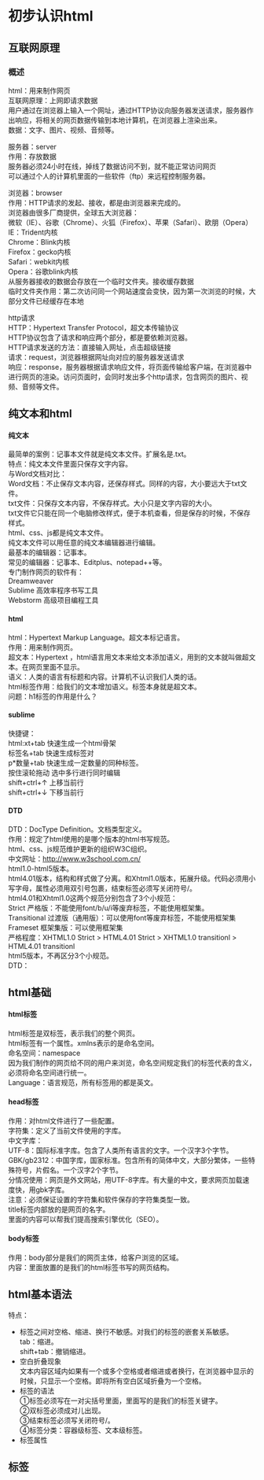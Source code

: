 # 初步认识html    
  
## 互联网原理  
  
### 概述  
  
html：用来制作网页  
互联网原理：上网即请求数据  
用户通过在浏览器上输入一个网址，通过HTTP协议向服务器发送请求，服务器作出响应，将相关的网页数据传输到本地计算机，在浏览器上渲染出来。  
数据：文字、图片、视频、音频等。  
  
服务器：server  
作用：存放数据  
服务器必须24小时在线，掉线了数据访问不到，就不能正常访问网页  
可以通过个人的计算机里面的一些软件（ftp）来远程控制服务器。  
  
浏览器：browser  
作用：HTTP请求的发起、接收，都是由浏览器来完成的。  
浏览器由很多厂商提供，全球五大浏览器：  
微软（IE）、谷歌（Chrome）、火狐（Firefox）、苹果（Safari）、欧朋（Opera）  
IE：Trident内核  
Chrome：Blink内核  
Firefox：gecko内核  
Safari：webkit内核  
Opera：谷歌blink内核  
从服务器接收的数据会存放在一个临时文件夹。接收缓存数据  
临时文件夹作用：第二次访问同一个网站速度会变快，因为第一次浏览的时候，大部分文件已经缓存在本地  
  
http请求  
HTTP：Hypertext Transfer Protocol，超文本传输协议  
HTTP协议包含了请求和响应两个部分，都是要依赖浏览器。  
HTTP请求发送的方法：直接输入网址，点击超级链接  
请求：request，浏览器根据网址向对应的服务器发送请求  
响应：response，服务器根据请求响应文件，将页面传输给客户端，在浏览器中进行网页的渲染。访问页面时，会同时发出多个http请求，包含网页的图片、视频、音频等文件。  
  
## 纯文本和html  
  
#### 纯文本  
最简单的案例：记事本文件就是纯文本文件。扩展名是.txt。  
特点：纯文本文件里面只保存文字内容。  
与Word文档对比：  
Word文档：不止保存文本内容，还保存样式。同样的内容，大小要远大于txt文件。  
txt文件：只保存文本内容，不保存样式。大小只是文字内容的大小。  
txt文件它只能在同一个电脑修改样式，便于本机查看，但是保存的时候，不保存样式。  
html、css、js都是纯文本文件。  
纯文本文件可以用任意的纯文本编辑器进行编辑。  
最基本的编辑器：记事本。  
常见的编辑器：记事本、Editplus、notepad++等。  
专门制作网页的软件有：  
	Dreamweaver  
	Sublime		高效率程序书写工具  
	Webstorm	高级项目编程工具  
#### html  
html：Hypertext Markup Language。超文本标记语言。  
作用：用来制作网页。  
超文本：Hypertext ，html语言用文本来给文本添加语义，用到的文本就叫做超文本。在网页里面不显示。  
语义：人类的语言有标题和内容。计算机不认识我们人类的话。  
html标签作用：给我们的文本增加语义。标签本身就是超文本。  
问题：h1标签的作用是什么？  
  
#### sublime  
快捷键：  
html:xt+tab        快速生成一个html骨架  
标签名+tab	快速生成标签对  
p*数量+tab	快速生成一定数量的同种标签。  
按住滚轮拖动       选中多行进行同时编辑  
shift+ctrl+↑	上移当前行  
shift+ctrl+↓	下移当前行  
#### DTD  
DTD：DocType Definition。文档类型定义。  
作用：规定了html使用的是哪个版本的html书写规范。  
html、css、js规范维护更新的组织W3C组织。  
中文网址：http://www.w3school.com.cn/  
html1.0-html5版本。  
html4.01版本，结构和样式做了分离。和Xhtml1.0版本，拓展升级。代码必须用小写字母，属性必须用双引号包裹，结束标签必须写关闭符号/。  
html4.01和Xhtml1.0这两个规范分别包含了3个小规范：  
Strict  		严格版：不能使用font/b/u/i等废弃标签，不能使用框架集。  
Transitional	过渡版（通用版）：可以使用font等废弃标签，不能使用框架集  
Frameset	框架集版：可以使用框架集  
严格程度：XHTML1.0 Strict  >  HTML4.01 Strict  >  XHTML1.0 transitionl  > HTML4.01  transitionl  
html5版本，不再区分3个小规范。  
DTD：<!DOCTYPE html>  
  
## html基础  
  
#### html标签  
html标签是双标签，表示我们的整个网页。  
html标签有一个属性。xmlns表示的是命名空间。  
命名空间：namespace  
因为我们制作的网页给不同的用户来浏览，命名空间规定我们的标签代表的含义，必须将命名空间进行统一。  
Language：语言规范，所有标签用的都是英文。  
#### head标签  
作用：对html文件进行了一些配置。  
字符集：定义了当前文件使用的字库。  
中文字库：  
UTF-8：国际标准字库。包含了人类所有语言的文字。一个汉字3个字节。  
GBK/gb2312：中国字库，国家标准。包含所有的简体中文，大部分繁体，一些特殊符号，片假名。一个汉字2个字节。  
分情况使用：网页是外文网站，用UTF-8字库。有大量的中文，要求网页加载速度快，用gbk字库。  
注意：必须保证设置的字符集和软件保存的字符集类型一致。  
title标签内部放的是网页的名字。  
里面的内容可以帮我们提高搜索引擎优化（SEO）。  
#### body标签  
作用：body部分是我们的网页主体，给客户浏览的区域。  
内容：里面放置的是我们的html标签书写的网页结构。  
  
## html基本语法  
  
特点：  
- 标签之间对空格、缩进、换行不敏感。对我们的标签的嵌套关系敏感。  
	tab：缩进。  
	shift+tab：撤销缩进。  
- 空白折叠现象  
	文本内容区域内如果有一个或多个空格或者缩进或者换行，在浏览器中显示的时候，只显示一个空格。即将所有空白区域折叠为一个空格。  
- 标签的语法  
	①标签必须写在一对尖括号里面，里面写的是我们的标签关键字。  
	②双标签必须成对儿出现。  
	③结束标签必须写关闭符号/。  
	④标签分类：容器级标签、文本级标签。  
- 标签属性  
  
  
## 标签  
